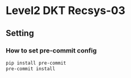 # Level2 DKT Recsys-03

## Setting

### How to set pre-commit config

```bash
pip install pre-commit
pre-commit install
```